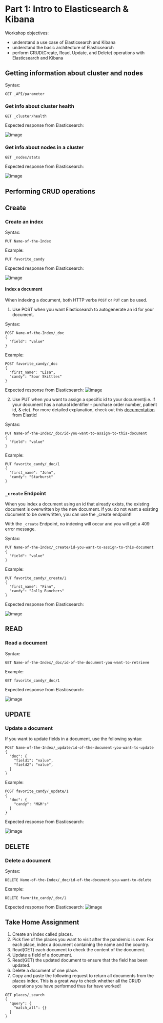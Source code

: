 # Part 1: Intro to Elasticsearch & Kibana

Workshop objectives:
- understand a use case of Elasticsearch and Kibana
- understand the basic architecture of Elasticsearch
- perform CRUD(Create, Read, Update, and Delete) operations with Elasticsearch and Kibana

## Getting information about cluster and nodes
Syntax: 
```http
GET _API/parameter
```
### Get info about cluster health
```http
GET _cluster/health
```
Expected response from Elasticsearch:

![image](https://user-images.githubusercontent.com/60980933/101955613-64bd9000-3bbb-11eb-89da-564dd8680155.png)

### Get info about nodes in a cluster
```http
GET _nodes/stats
```
Expected response from Elasticsearch:

![image](https://user-images.githubusercontent.com/60980933/101932662-5742de80-3b98-11eb-941c-7b654b16858c.png)

## Performing CRUD operations

## Create
### Create an index
Syntax:
```http
PUT Name-of-the-Index
```
Example:
```http
PUT favorite_candy
```

Expected response from Elasticsearch:

![image](https://user-images.githubusercontent.com/60980933/101956137-5459e500-3bbc-11eb-823d-9a6871924afd.png)

#### Index a document
When indexing a document, both HTTP verbs `POST` or `PUT` can be used. 

1) Use POST when you want Elasticsearch to autogenerate an id for your document. 

Syntax:
```http
POST Name-of-the-Index/_doc
{
  "field": "value"
}
````
Example:
```http
POST favorite_candy/_doc
{
  "first_name": "Lisa",
  "candy": "Sour Skittles"
}
```
Expected response from Elasticsearch:
![image](https://user-images.githubusercontent.com/60980933/101933971-2d8ab700-3b9a-11eb-99a4-7d34b9819050.png)

2) Use PUT when you want to assign a specific id to your document(i.e. if your document has a natural identifier - purchase order number, patient id, & etc).
For more detailed explanation, check out this [documentation](https://www.elastic.co/guide/en/elasticsearch/guide/current/index-doc.html) from Elastic! 

Syntax:
```http
PUT Name-of-the-Index/_doc/id-you-want-to-assign-to-this-document
{
  "field": "value"
}
```
Example:
```http
PUT favorite_candy/_doc/1
{
  "first_name": "John",
  "candy": "Starburst"
}
```
### `_create` Endpoint
When you index a document using an id that already exists, the existing document is overwritten by the new document. 
If you do not want a existing document to be overwritten, you can use the _create endpoint! 

With the `_create` Endpoint, no indexing will occur and you will get a 409 error message. 

Syntax:
```http
PUT Name-of-the-Index/_create/id-you-want-to-assign-to-this-document
{
  "field": "value"
}
```
Example:
```http
PUT favorite_candy/_create/1
{
  "first_name": "Finn",
  "candy": "Jolly Ranchers"
}
```

Expected response from Elasticsearch:

![image](https://user-images.githubusercontent.com/60980933/101937947-cf60d280-3b9f-11eb-8341-316ec4a69b35.png)

## READ
### Read a document 
Syntax:
```http
GET Name-of-the-Index/_doc/id-of-the-document-you-want-to-retrieve
```
Example:
```http
GET favorite_candy/_doc/1
```
Expected response from Elasticsearch:

![image](https://user-images.githubusercontent.com/60980933/101935925-0d102c00-3b9d-11eb-9620-1b642364ef6a.png)

## UPDATE
### Update a document

If you want to update fields in a document, use the following syntax:
```http
POST Name-of-the-Index/_update/id-of-the-document-you-want-to-update
{
  "doc": {
    "field1": "value",
    "field2": "value",
  }
} 
```
Example:
```http
POST favorite_candy/_update/1
{
  "doc": {
    "candy": "M&M's"
  }
}
```
Expected response from Elasticsearch:

![image](https://user-images.githubusercontent.com/60980933/101938690-05528680-3ba1-11eb-8eec-8e2dce678405.png)

## DELETE
### Delete a document

Syntax:
```http
DELETE Name-of-the-Index/_doc/id-of-the-document-you-want-to-delete
```
Example:
```http
DELETE favorite_candy/_doc/1
```
Expected response from Elasticsearch:
![image](https://user-images.githubusercontent.com/60980933/101939174-dab4fd80-3ba1-11eb-93fe-de682853bae4.png)

## Take Home Assignment
1. Create an index called places.
2. Pick five of the places you want to visit after the pandemic is over. For each place, index a document containing the name and the country. 
3. Read(GET) each document to check the content of the document.
4. Update a field of a document.
5. Read(GET) the updated document to ensure that the field has been updated.
6. Delete a document of one place.
7. Copy and paste the following request to return all documents from the places index. 
This is a great way to check whether all the CRUD operations you have performed thus far have worked!
```http
GET places/_search
{
  "query": {
    "match_all": {}
  }
}
```



